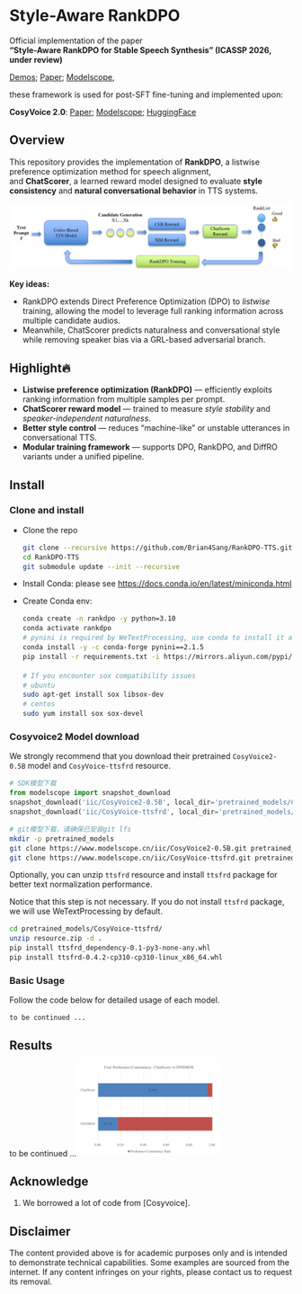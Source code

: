 # Style-Aware RankDPO
Official implementation of the paper  
**“Style-Aware RankDPO for Stable Speech Synthesis” (ICASSP 2026, under review)** 

[Demos](https://fun-audio-llm.github.io); [Paper](https://funaudiollm.github.io/pdf/CosyVoice_v1.pdf); [Modelscope](https://www.modelscope.cn/studios/iic/CosyVoice-300M), 

these framework is used for post-SFT fine-tuning and implemented upon:

**CosyVoice 2.0**: [Paper](https://arxiv.org/abs/2412.10117); [Modelscope](https://www.modelscope.cn/studios/iic/CosyVoice2-0.5B); [HuggingFace](https://huggingface.co/spaces/FunAudioLLM/CosyVoice2-0.5B)

## Overview

This repository provides the implementation of **RankDPO**, a listwise preference optimization method for speech alignment,  
and **ChatScorer**, a learned reward model designed to evaluate **style consistency** and **natural conversational behavior** in TTS systems.

<p align="center">
  <img src="./asset/fig1_overall.png" width="700">
</p>

**Key ideas:**  
- RankDPO extends Direct Preference Optimization (DPO) to *listwise* training, allowing the model to leverage full ranking information across multiple candidate audios.  
- Meanwhile, ChatScorer predicts naturalness and conversational style while removing speaker bias via a GRL-based adversarial branch.

## Highlight🔥

-  **Listwise preference optimization (RankDPO)** — efficiently exploits ranking information from multiple samples per prompt.  
-  **ChatScorer reward model** — trained to measure *style stability* and *speaker-independent naturalness*.  
-  **Better style control** — reduces “machine-like” or unstable utterances in conversational TTS.  
-  **Modular training framework** — supports DPO, RankDPO, and DiffRO variants under a unified pipeline.  

## Install

### Clone and install

- Clone the repo
    ``` sh
    git clone --recursive https://github.com/Brian4Sang/RankDPO-TTS.git
    cd RankDPO-TTS
    git submodule update --init --recursive
    ```

- Install Conda: please see https://docs.conda.io/en/latest/miniconda.html
- Create Conda env:

    ``` sh
    conda create -n rankdpo -y python=3.10
    conda activate rankdpo
    # pynini is required by WeTextProcessing, use conda to install it as it can be executed on all platforms.
    conda install -y -c conda-forge pynini==2.1.5
    pip install -r requirements.txt -i https://mirrors.aliyun.com/pypi/simple/ --trusted-host=mirrors.aliyun.com
    
    # If you encounter sox compatibility issues
    # ubuntu
    sudo apt-get install sox libsox-dev
    # centos
    sudo yum install sox sox-devel
    ```

### Cosyvoice2 Model download

We strongly recommend that you download their pretrained `CosyVoice2-0.5B` model and `CosyVoice-ttsfrd` resource.

``` python
# SDK模型下载
from modelscope import snapshot_download
snapshot_download('iic/CosyVoice2-0.5B', local_dir='pretrained_models/CosyVoice2-0.5B')
snapshot_download('iic/CosyVoice-ttsfrd', local_dir='pretrained_models/CosyVoice-ttsfrd')
```

``` sh
# git模型下载，请确保已安装git lfs
mkdir -p pretrained_models
git clone https://www.modelscope.cn/iic/CosyVoice2-0.5B.git pretrained_models/CosyVoice2-0.5B
git clone https://www.modelscope.cn/iic/CosyVoice-ttsfrd.git pretrained_models/CosyVoice-ttsfrd
```

Optionally, you can unzip `ttsfrd` resource and install `ttsfrd` package for better text normalization performance.

Notice that this step is not necessary. If you do not install `ttsfrd` package, we will use WeTextProcessing by default.

``` sh
cd pretrained_models/CosyVoice-ttsfrd/
unzip resource.zip -d .
pip install ttsfrd_dependency-0.1-py3-none-any.whl
pip install ttsfrd-0.4.2-cp310-cp310-linux_x86_64.whl
```

### Basic Usage

Follow the code below for detailed usage of each model.

``` python
to be continued ...
```

## Results

to  be continued ...
<img src="./asset/fig3_chat_eval.png" width="250px">

## Acknowledge

1. We borrowed a lot of code from [Cosyvoice].

## Disclaimer
The content provided above is for academic purposes only and is intended to demonstrate technical capabilities. Some examples are sourced from the internet. If any content infringes on your rights, please contact us to request its removal.
